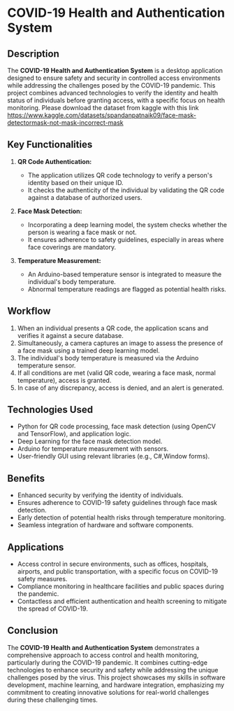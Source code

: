 # COVID-19 Health and Authentication System

## Description
The **COVID-19 Health and Authentication System** is a desktop application designed to ensure safety and security in controlled access environments while addressing the challenges posed by the COVID-19 pandemic. This project combines advanced technologies to verify the identity and health status of individuals before granting access, with a specific focus on health monitoring.
Please download the dataset from kaggle with this link https://www.kaggle.com/datasets/spandanpatnaik09/face-mask-detectormask-not-mask-incorrect-mask
## Key Functionalities

1. **QR Code Authentication:**
   - The application utilizes QR code technology to verify a person's identity based on their unique ID.
   - It checks the authenticity of the individual by validating the QR code against a database of authorized users.

2. **Face Mask Detection:**
   - Incorporating a deep learning model, the system checks whether the person is wearing a face mask or not.
   - It ensures adherence to safety guidelines, especially in areas where face coverings are mandatory.

3. **Temperature Measurement:**
   - An Arduino-based temperature sensor is integrated to measure the individual's body temperature.
   - Abnormal temperature readings are flagged as potential health risks.

## Workflow
1. When an individual presents a QR code, the application scans and verifies it against a secure database.
2. Simultaneously, a camera captures an image to assess the presence of a face mask using a trained deep learning model.
3. The individual's body temperature is measured via the Arduino temperature sensor.
4. If all conditions are met (valid QR code, wearing a face mask, normal temperature), access is granted.
5. In case of any discrepancy, access is denied, and an alert is generated.

## Technologies Used
- Python for QR code processing, face mask detection (using OpenCV and TensorFlow), and application logic.
- Deep Learning for the face mask detection model.
- Arduino for temperature measurement with sensors.
- User-friendly GUI using relevant libraries (e.g., C#,Window forms).

## Benefits
- Enhanced security by verifying the identity of individuals.
- Ensures adherence to COVID-19 safety guidelines through face mask detection.
- Early detection of potential health risks through temperature monitoring.
- Seamless integration of hardware and software components.

## Applications
- Access control in secure environments, such as offices, hospitals, airports, and public transportation, with a specific focus on COVID-19 safety measures.
- Compliance monitoring in healthcare facilities and public spaces during the pandemic.
- Contactless and efficient authentication and health screening to mitigate the spread of COVID-19.

## Conclusion
The **COVID-19 Health and Authentication System** demonstrates a comprehensive approach to access control and health monitoring, particularly during the COVID-19 pandemic. It combines cutting-edge technologies to enhance security and safety while addressing the unique challenges posed by the virus. This project showcases my skills in software development, machine learning, and hardware integration, emphasizing my commitment to creating innovative solutions for real-world challenges during these challenging times.
